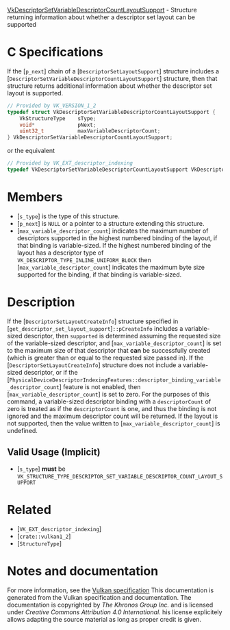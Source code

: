 [VkDescriptorSetVariableDescriptorCountLayoutSupport](https://www.khronos.org/registry/vulkan/specs/1.3-extensions/man/html/VkDescriptorSetVariableDescriptorCountLayoutSupport.html) - Structure returning information about whether a descriptor set layout can be supported

# C Specifications
If the [`p_next`] chain of a [`DescriptorSetLayoutSupport`] structure
includes a [`DescriptorSetVariableDescriptorCountLayoutSupport`]
structure, then that structure returns additional information about whether
the descriptor set layout is supported.
```c
// Provided by VK_VERSION_1_2
typedef struct VkDescriptorSetVariableDescriptorCountLayoutSupport {
    VkStructureType    sType;
    void*              pNext;
    uint32_t           maxVariableDescriptorCount;
} VkDescriptorSetVariableDescriptorCountLayoutSupport;
```
or the equivalent
```c
// Provided by VK_EXT_descriptor_indexing
typedef VkDescriptorSetVariableDescriptorCountLayoutSupport VkDescriptorSetVariableDescriptorCountLayoutSupportEXT;
```

# Members
- [`s_type`] is the type of this structure.
- [`p_next`] is `NULL` or a pointer to a structure extending this structure.
- [`max_variable_descriptor_count`] indicates the maximum number of descriptors supported in the highest numbered binding of the layout, if that binding is variable-sized. If the highest numbered binding of the layout has a descriptor type of `VK_DESCRIPTOR_TYPE_INLINE_UNIFORM_BLOCK` then [`max_variable_descriptor_count`] indicates the maximum byte size supported for the binding, if that binding is variable-sized.

# Description
If the [`DescriptorSetLayoutCreateInfo`] structure specified in
[`get_descriptor_set_layout_support`]`::pCreateInfo` includes a
variable-sized descriptor, then `supported` is determined assuming the
requested size of the variable-sized descriptor, and
[`max_variable_descriptor_count`] is set to the maximum size of that
descriptor that  **can**  be successfully created (which is greater than or equal
to the requested size passed in).
If the [`DescriptorSetLayoutCreateInfo`] structure does not include a
variable-sized descriptor, or if the
[`PhysicalDeviceDescriptorIndexingFeatures::descriptor_binding_variable_descriptor_count`]
feature is not enabled, then [`max_variable_descriptor_count`] is set to
zero.
For the purposes of this command, a variable-sized descriptor binding with a
`descriptorCount` of zero is treated as if the `descriptorCount` is
one, and thus the binding is not ignored and the maximum descriptor count
will be returned.
If the layout is not supported, then the value written to
[`max_variable_descriptor_count`] is undefined.
## Valid Usage (Implicit)
-  [`s_type`] **must**  be `VK_STRUCTURE_TYPE_DESCRIPTOR_SET_VARIABLE_DESCRIPTOR_COUNT_LAYOUT_SUPPORT`

# Related
- [`VK_EXT_descriptor_indexing`]
- [`crate::vulkan1_2`]
- [`StructureType`]

# Notes and documentation
For more information, see the [Vulkan specification](https://www.khronos.org/registry/vulkan/specs/1.3-extensions/html/vkspec.html)
This documentation is generated from the Vulkan specification and documentation.
The documentation is copyrighted by *The Khronos Group Inc.* and is licensed under *Creative Commons Attribution 4.0 International*.
his license explicitely allows adapting the source material as long as proper credit is given.
        